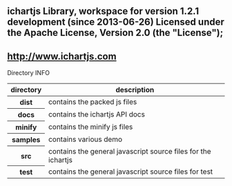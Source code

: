 ichartjs Library, workspace for version 1.2.1 development (since 2013-06-26)
Licensed under the Apache License, Version 2.0 (the "License");
--------------------------------------------------
http://www.ichartjs.com
--------------------------------------------------
Directory INFO 
<table>
<thead><tr>
  <th>directory</th><th>description</th>
</tr></thead>
<tbody>
  <tr>
    <th>dist</th>
    <td>
      contains the packed js files
    </td>
  </tr>
  <tr>
    <th>docs</th>
    <td>
      contains the ichartjs API docs
    </td>
  </tr>
  <tr>
    <th>minify</th>
    <td>
      contains the minify js files
    </td>
  </tr>
  <tr>
    <th>samples</th>
    <td>
     contains various demo
    </td>
  </tr>
  <tr>
    <th>src</th>
    <td>
     contains the general javascript source files for the ichartjs
    </td>
  </tr>
  <tr>
    <th>test</th>
    <td>
     contains the general javascript source files for test
    </td>
  </tr>
</tbody>
</table>



